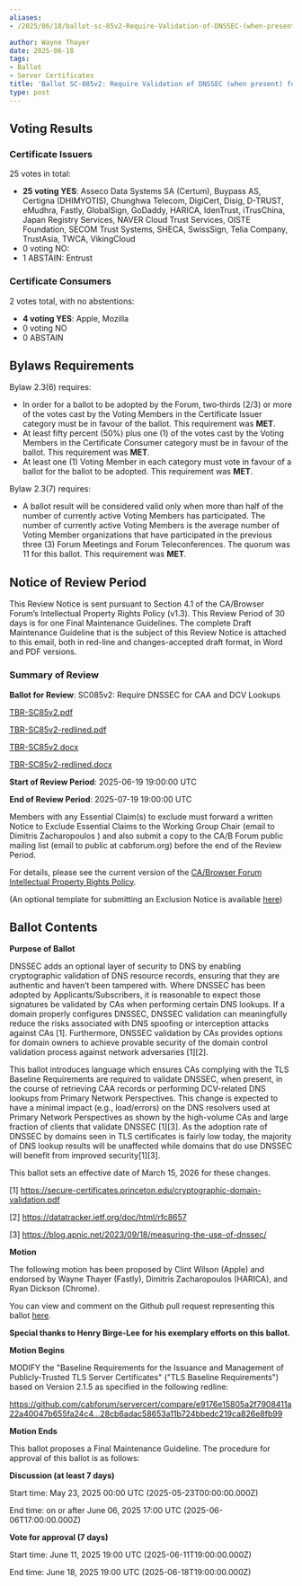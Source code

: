 ```yaml
---
aliases:
- /2025/06/18/ballot-sc-85v2-Require-Validation-of-DNSSEC-(when-present)-for-CAA-and-DCV-Lookups

author: Wayne Thayer
date: 2025-06-18
tags:
- Ballot
- Server Certificates
title: 'Ballot SC-085v2: Require Validation of DNSSEC (when present) for CAA and DCV Lookups'
type: post
---
```


## Voting Results

### Certificate Issuers

25 votes in total:

- **25 voting YES**: Asseco Data Systems SA (Certum), Buypass AS, Certigna (DHIMYOTIS), Chunghwa Telecom, DigiCert, Disig, D-TRUST, eMudhra, Fastly, GlobalSign, GoDaddy, HARICA, IdenTrust, iTrusChina, Japan Registry Services, NAVER Cloud Trust Services, OISTE Foundation, SECOM Trust Systems, SHECA, SwissSign, Telia Company, TrustAsia, TWCA, VikingCloud
- 0 voting NO:
- 1 ABSTAIN: Entrust

### Certificate Consumers

2 votes total, with no abstentions:

- **4 voting YES**: Apple, Mozilla
- 0 voting NO
- 0 ABSTAIN

## Bylaws Requirements

Bylaw 2.3(6) requires:

- In order for a ballot to be adopted by the Forum, two‐thirds (2/3) or more of the votes cast by the Voting Members in the Certificate Issuer category must be in favour of the ballot. This requirement was **MET**.
- At least fifty percent (50%) plus one (1) of the votes cast by the Voting Members in the Certificate Consumer category must be in favour of the ballot. This requirement was **MET**.
- At least one (1) Voting Member in each category must vote in favour of a ballot for the ballot to be adopted. This requirement was **MET**.

Bylaw 2.3(7) requires:

- A ballot result will be considered valid only when more than half of the number of currently active Voting Members has participated. The number of currently active Voting Members is the average number of Voting Member organizations that have participated in the previous three (3) Forum Meetings and Forum Teleconferences.
The quorum was 11 for this ballot. This requirement was **MET**.

## Notice of Review Period

This Review Notice is sent pursuant to Section 4.1 of the CA/Browser Forum’s Intellectual Property Rights Policy (v1.3). This Review Period of 30 days is for one Final Maintenance Guidelines. The complete Draft Maintenance Guideline that is the subject of this Review Notice is attached to this email, both in red-line and changes-accepted draft format, in Word and PDF versions.

### Summary of Review

**Ballot for Review**:  SC085v2: Require DNSSEC for CAA and DCV Lookups

[TBR-SC85v2.pdf](BR-SC085v2.pdf)

[TBR-SC85v2-redlined.pdf](BR-SC085v2-redline.pdf)

[TBR-SC85v2.docx](BR-SC085v2.docx)

[TBR-SC85v2-redlined.docx](BR-SC085v2-redline.docx)

**Start of Review Period**: 2025-06-19 19:00:00 UTC

**End of Review Period**: 2025-07-19 19:00:00 UTC

Members with any Essential Claim(s) to exclude must forward a written Notice to Exclude Essential Claims to the Working Group Chair (email to Dimitris Zacharopoulos ) and also submit a copy to the CA/B Forum public mailing list (email to public at cabforum.org) before the end of the Review Period.

For details, please see the current version of the [CA/Browser Forum Intellectual Property Rights Policy](/uploads/CABF-IPR-Policy-v.1.3_4APR18.pdf).

(An optional template for submitting an Exclusion Notice is available [here](/uploads/Template-for-Exclusion-Notice.pdf))

## Ballot Contents

**Purpose of Ballot**

DNSSEC adds an optional layer of security to DNS by enabling cryptographic validation of DNS resource records, ensuring that they are authentic and haven’t been tampered with. Where DNSSEC has been adopted by Applicants/Subscribers, it is reasonable to expect those signatures be validated by CAs when performing certain DNS lookups. If a domain properly configures DNSSEC, DNSSEC validation can meaningfully reduce the risks associated with DNS spoofing or interception attacks against CAs [1]. Furthermore, DNSSEC validation by CAs provides options for domain owners to achieve provable security of the domain control validation process against network adversaries [1][2].

This ballot introduces language which ensures CAs complying with the TLS Baseline Requirements are required to validate DNSSEC, when present, in the course of retrieving CAA records or performing DCV-related DNS lookups from Primary Network Perspectives. This change is expected to have a minimal impact (e.g., load/errors) on the DNS resolvers used at Primary Network Perspectives as shown by the high-volume CAs and large fraction of clients that validate DNSSEC [1][3]. As the adoption rate of DNSSEC by domains seen in TLS certificates is fairly low today, the majority of DNS lookup results will be unaffected while domains that do use DNSSEC will benefit from improved security[1][3].

This ballot sets an effective date of March 15, 2026 for these changes.

[1] https://secure-certificates.princeton.edu/cryptographic-domain-validation.pdf

[2] https://datatracker.ietf.org/doc/html/rfc8657

[3] https://blog.apnic.net/2023/09/18/measuring-the-use-of-dnssec/

**Motion**

The following motion has been proposed by Clint Wilson (Apple) and endorsed by Wayne Thayer (Fastly), Dimitris Zacharopoulos (HARICA), and Ryan Dickson (Chrome).

You can view and comment on the Github pull request representing this ballot [here](https://github.com/cabforum/servercert/pull/579/files).

**Special thanks to Henry Birge-Lee for his exemplary efforts on this ballot.**

**Motion Begins**

MODIFY the "Baseline Requirements for the Issuance and Management of Publicly-Trusted TLS Server Certificates" ("TLS Baseline Requirements") based on Version 2.1.5 as specified in the following redline:

https://github.com/cabforum/servercert/compare/e9176e15805a2f7908411a22a40047b655fa24c4...28cb6adac58653a11b724bbedc219ca826e8fb99

**Motion Ends**

This ballot proposes a Final Maintenance Guideline. The procedure for approval of this ballot is as follows:

**Discussion (at least 7 days)**

Start time: May 23, 2025 00:00 UTC (2025-05-23T00:00:00.000Z)

End time: on or after June 06, 2025 17:00 UTC (2025-06-06T17:00:00.000Z)

**Vote for approval (7 days)**

Start time: June 11, 2025 19:00 UTC (2025-06-11T19:00:00.000Z)

End time: June 18, 2025 19:00 UTC (2025-06-18T19:00:00.000Z)